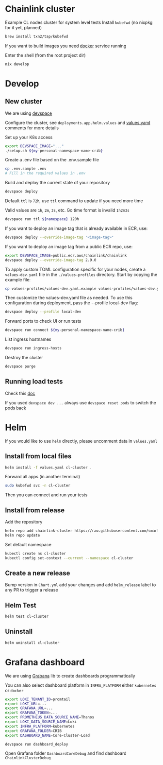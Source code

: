 # Chainlink cluster

Example CL nodes cluster for system level tests
Install `kubefwd` (no nixpkg for it yet, planned)

```sh
brew install txn2/tap/kubefwd
```

If you want to build images you need [docker](https://docs.docker.com/engine/install/) service running

Enter the shell (from the root project dir)

```sh
nix develop
```

# Develop

## New cluster

We are using [devspace](https://www.devspace.sh/docs/getting-started/installation?x0=3)

Configure the cluster, see `deployments.app.helm.values` and [values.yaml](./values.yaml) comments for more details

Set up your K8s access

```sh
export DEVSPACE_IMAGE="..."
./setup.sh ${my-personal-namespace-name-crib}
```

Create a .env file based on the .env.sample file

```sh
cp .env.sample .env
# Fill in the required values in .env
```

Build and deploy the current state of your repository

```sh
devspace deploy
```

Default `ttl` is `72h`, use `ttl` command to update if you need more time

Valid values are `1h`, `2m`, `3s`, etc. Go time format is invalid `1h2m3s`

```sh
devspace run ttl ${namespace} 120h
```

If you want to deploy an image tag that is already available in ECR, use:

```sh
devspace deploy --override-image-tag "<image-tag>"
```

If you want to deploy an image tag from a public ECR repo, use:

```sh
export DEVSPACE_IMAGE=public.ecr.aws/chainlink/chainlink
devspace deploy --override-image-tag 2.9.0
```

To apply custom TOML configuration specific for your nodes, create a `values-dev.yaml` file in the `./values-profiles` directory. Start by copying the example file:

```sh
cp values-profiles/values-dev.yaml.example values-profiles/values-dev.yaml

```

Then customize the values-dev.yaml file as needed. To use this configuration during deployment, pass the --profile local-dev flag:

```sh
devspace deploy --profile local-dev
```

Forward ports to check UI or run tests

```sh
devspace run connect ${my-personal-namespace-name-crib}
```

List ingress hostnames

```sh
devspace run ingress-hosts
```

Destroy the cluster

```sh
devspace purge
```

## Running load tests

Check this [doc](../../integration-tests/load/ocr/README.md)

If you used `devspace dev ...` always use `devspace reset pods` to switch the pods back

# Helm

If you would like to use `helm` directly, please uncomment data in `values.yaml`

## Install from local files

```sh
helm install -f values.yaml cl-cluster .
```

Forward all apps (in another terminal)

```sh
sudo kubefwd svc -n cl-cluster
```

Then you can connect and run your tests

## Install from release

Add the repository

```sh
helm repo add chainlink-cluster https://raw.githubusercontent.com/smartcontractkit/chainlink/helm-release/
helm repo update
```

Set default namespace

```sh
kubectl create ns cl-cluster
kubectl config set-context --current --namespace cl-cluster
```

## Create a new release

Bump version in `Chart.yml` add your changes and add `helm_release` label to any PR to trigger a release

## Helm Test

```sh
helm test cl-cluster
```

## Uninstall

```sh
helm uninstall cl-cluster
```

# Grafana dashboard

We are using [Grabana](https://github.com/K-Phoen/grabana) lib to create dashboards programmatically

You can also select dashboard platform in `INFRA_PLATFORM` either `kubernetes` or `docker`

```sh
export LOKI_TENANT_ID=promtail
export LOKI_URL=...
export GRAFANA_URL=...
export GRAFANA_TOKEN=...
export PROMETHEUS_DATA_SOURCE_NAME=Thanos
export LOKI_DATA_SOURCE_NAME=Loki
export INFRA_PLATFORM=kubernetes
export GRAFANA_FOLDER=CRIB
export DASHBOARD_NAME=Core-Cluster-Load

devspace run dashboard_deploy
```

Open Grafana folder `DashboardCoreDebug` and find dashboard `ChainlinkClusterDebug`
